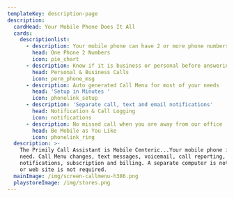 ```yaml
---
templateKey: description-page
description:
  cardHead: Your Mobile Phone Does It All
  cards:
    descriptionlist:
      - description: Your mobile phone can have 2 or more phone numbers
        head: One Phone 2 Numbers
        icon: pie_chart
      - description: Know if it is business or personal before answering
        head: Personal & Business Calls
        icon: perm_phone_msg
      - description: Auto generated Call Menu for most of your needs
        head: 'Setup in Minutes '
        icon: phonelink_setup
      - description: 'Separate call, text and email notifications'
        head: Notification & Call Logging
        icon: notifications
      - description: No missed call when you are away from our office
        head: Be Mobile as You Like
        icon: phonelink_ring
  description: >-
    The Primily Call Assistant is Mobile Centeric...Your mobile phone is all you
    need. Call Menu changes, text messages, voicemail, call reporting,
    notifications, subscription and billing. A separate computer is not required
    or web site is not required.
  mainImage: /img/screen-callmenu-h386.png
  playstoreImage: /img/stores.png
---
```


